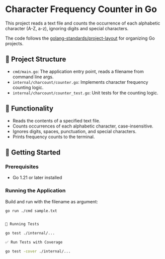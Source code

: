 # Character Frequency Counter in Go

This project reads a text file and counts the occurrence of each alphabetic character (A-Z, a-z), ignoring digits and special characters.

The code follows the [golang-standards/project-layout](https://github.com/golang-standards/project-layout) for organizing Go projects.

## 📁 Project Structure


- `cmd/main.go`: The application entry point, reads a filename from command line args.
- `internal/charcount/counter.go`: Implements character frequency counting logic.
- `internal/charcount/counter_test.go`: Unit tests for the counting logic.

## 🧠 Functionality

- Reads the contents of a specified text file.
- Counts occurrences of each alphabetic character, case-insensitive.
- Ignores digits, spaces, punctuation, and special characters.
- Prints frequency counts to the terminal.

## 🚀 Getting Started

### Prerequisites

- Go 1.21 or later installed

### Running the Application

Build and run with the filename as argument:

```bash
go run ./cmd sample.txt


🧪 Running Tests

go test ./internal/...

✅ Run Tests with Coverage

go test -cover ./internal/...

